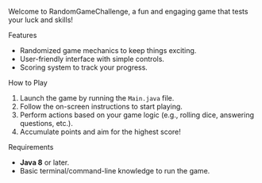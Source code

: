 Welcome to RandomGameChallenge, a fun and engaging game that tests your luck and skills!

Features
- Randomized game mechanics to keep things exciting.
- User-friendly interface with simple controls.
- Scoring system to track your progress.

 How to Play
1. Launch the game by running the `Main.java` file.
2. Follow the on-screen instructions to start playing.
3. Perform actions based on your game logic (e.g., rolling dice, answering questions, etc.).
4. Accumulate points and aim for the highest score!

 Requirements
- **Java 8** or later.
- Basic terminal/command-line knowledge to run the game.
